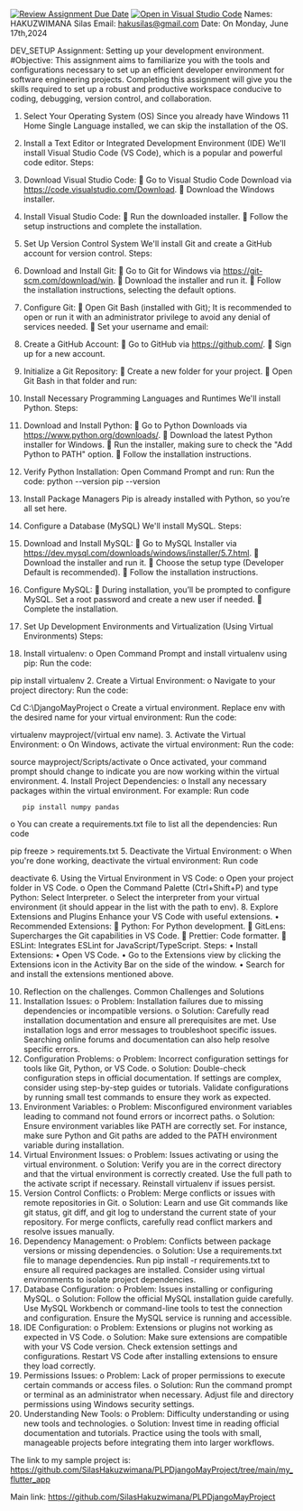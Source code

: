 [![Review Assignment Due Date](https://classroom.github.com/assets/deadline-readme-button-24ddc0f5d75046c5622901739e7c5dd533143b0c8e959d652212380cedb1ea36.svg)](https://classroom.github.com/a/vbnbTt5m)
[![Open in Visual Studio Code](https://classroom.github.com/assets/open-in-vscode-718a45dd9cf7e7f842a935f5ebbe5719a5e09af4491e668f4dbf3b35d5cca122.svg)](https://classroom.github.com/online_ide?assignment_repo_id=15248599&assignment_repo_type=AssignmentRepo)
Names: HAKUZWIMANA Silas
Email: hakusilas@gmail.com 
Date: On Monday, June 17th,2024

DEV_SETUP
Assignment: Setting up your development environment.
#Objective: This assignment aims to familiarize you with the tools and configurations necessary to set up an efficient developer environment for software engineering projects. Completing this assignment will give you the skills required to set up a robust and productive workspace conducive to coding, debugging, version control, and collaboration.

1. Select Your Operating System (OS)
Since you already have Windows 11 Home Single Language installed, we can skip the installation of the OS.
2. Install a Text Editor or Integrated Development Environment (IDE)
We'll install Visual Studio Code (VS Code), which is a popular and powerful code editor.
Steps:
1.	Download Visual Studio Code:
	Go to Visual Studio Code Download via https://code.visualstudio.com/Download.
	Download the Windows installer.

2.	Install Visual Studio Code:
	Run the downloaded installer.
	Follow the setup instructions and complete the installation.
3. Set Up Version Control System
We'll install Git and create a GitHub account for version control.
Steps:
1.	Download and Install Git:
	Go to Git for Windows via https://git-scm.com/download/win.
	Download the installer and run it.
	Follow the installation instructions, selecting the default options.

2.	Configure Git:
	Open Git Bash (installed with Git); It is recommended to open or run it with an administrator privilege to avoid any denial of services needed.
	Set your username and email:



3.	Create a GitHub Account:
	Go to GitHub via https://github.com/.
	Sign up for a new account.

4.	Initialize a Git Repository:
	Create a new folder for your project.
	Open Git Bash in that folder and run:

5. Install Necessary Programming Languages and Runtimes
We'll install Python.
Steps:
1.	Download and Install Python:
	Go to Python Downloads via https://www.python.org/downloads/.
	Download the latest Python installer for Windows.
	Run the installer, making sure to check the "Add Python to PATH" option.
	Follow the installation instructions.
2.	Verify Python Installation:
Open Command Prompt and run:
Run the code:
python --version
pip --version
3.	Install Package Managers
Pip is already installed with Python, so you’re all set here.

6. Configure a Database (MySQL)
We'll install MySQL.
Steps:
1.	Download and Install MySQL:
	Go to MySQL Installer via https://dev.mysql.com/downloads/windows/installer/5.7.html.
	Download the installer and run it.
	Choose the setup type (Developer Default is recommended).
	Follow the installation instructions.

2.	Configure MySQL:
	During installation, you’ll be prompted to configure MySQL. Set a root password and create a new user if needed.
	Complete the installation.

7. Set Up Development Environments and Virtualization (Using Virtual Environments)
Steps:
1.	Install virtualenv:
o	Open Command Prompt and install virtualenv using pip:
Run the code:

pip install virtualenv
2.	Create a Virtual Environment:
o	Navigate to your project directory:
Run the code:

Cd C:\DjangoMayProject
o	Create a virtual environment. Replace env with the desired name for your virtual environment:
Run the code:

virtualenv mayproject/(virtual env name).
3.	Activate the Virtual Environment:
o	On Windows, activate the virtual environment:
Run the code:

source mayproject/Scripts/activate
o	Once activated, your command prompt should change to indicate you are now working within the virtual environment.
4.	Install Project Dependencies:
o	Install any necessary packages within the virtual environment. For example:
	Run code

	   pip install numpy pandas
o	You can create a requirements.txt file to list all the dependencies:
Run code

pip freeze > requirements.txt
5.	Deactivate the Virtual Environment:
o	When you're done working, deactivate the virtual environment:
Run code

deactivate
6.	Using the Virtual Environment in VS Code:
o	Open your project folder in VS Code.
o	Open the Command Palette (Ctrl+Shift+P) and type Python: Select Interpreter.
o	Select the interpreter from your virtual environment (it should appear in the list with the path to env).
8. Explore Extensions and Plugins
Enhance your VS Code with useful extensions.
•	 Recommended Extensions:
	Python: For Python development.
	GitLens: Supercharges the Git capabilities in VS Code.
	Prettier: Code formatter.
	ESLint: Integrates ESLint for JavaScript/TypeScript.
Steps:
•	Install Extensions:
•	Open VS Code.
•	Go to the Extensions view by clicking the Extensions icon in the Activity Bar on the side of the window.
•	Search for and install the extensions mentioned above.

10. Reflection on the challenges.
Common Challenges and Solutions
1.	Installation Issues:
   o	Problem: Installation failures due to missing dependencies or incompatible versions.
   o	Solution: Carefully read installation documentation and ensure all prerequisites are met. Use installation logs and error messages to troubleshoot specific issues. Searching online forums and documentation can also help resolve specific errors.
2.	Configuration Problems:
   o	Problem: Incorrect configuration settings for tools like Git, Python, or VS Code.
   o	Solution: Double-check configuration steps in official documentation. If settings are complex, consider using step-by-step guides or tutorials. Validate configurations by running small test commands to ensure they work as expected.
3.	Environment Variables:
   o	Problem: Misconfigured environment variables leading to command not found errors or incorrect paths.
   o	Solution: Ensure environment variables like PATH are correctly set. For instance, make sure Python and Git paths are added to the PATH environment variable during installation.
4.	Virtual Environment Issues:
   o	Problem: Issues activating or using the virtual environment.
   o	Solution: Verify you are in the correct directory and that the virtual environment is correctly created. Use the full path to the activate script if necessary. Reinstall virtualenv if issues persist.
5.	Version Control Conflicts:
   o	Problem: Merge conflicts or issues with remote repositories in Git.
   o	Solution: Learn and use Git commands like git status, git diff, and git log to understand the current state of your repository. For merge conflicts, carefully read conflict markers and resolve issues manually.
6.	Dependency Management:
   o	Problem: Conflicts between package versions or missing dependencies.
   o	Solution: Use a requirements.txt file to manage dependencies. Run pip install -r requirements.txt to ensure all required packages are installed. Consider using virtual environments to isolate project dependencies.
7.	Database Configuration:
   o	Problem: Issues installing or configuring MySQL.
   o	Solution: Follow the official MySQL installation guide carefully. Use MySQL Workbench or command-line tools to test the connection and configuration. Ensure the MySQL service is running and accessible.
8.	IDE Configuration:
   o	Problem: Extensions or plugins not working as expected in VS Code.
   o	Solution: Make sure extensions are compatible with your VS Code version. Check extension settings and configurations. Restart VS Code after installing extensions to ensure they load correctly.
9.	Permissions Issues:
   o	Problem: Lack of proper permissions to execute certain commands or access files.
   o	Solution: Run the command prompt or terminal as an administrator when necessary. Adjust file and directory permissions using Windows security settings.
10.	Understanding New Tools:
   o	Problem: Difficulty understanding or using new tools and technologies.
   o	Solution: Invest time in reading official documentation and tutorials. Practice using the tools with small, manageable projects before integrating them into larger workflows.

   The link to my sample project is: https://github.com/SilasHakuzwimana/PLPDjangoMayProject/tree/main/my_flutter_app
   
   Main link:
   https://github.com/SilasHakuzwimana/PLPDjangoMayProject


